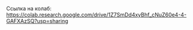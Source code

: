 Ссылка на колаб: https://colab.research.google.com/drive/1Z7SmDd4xyBhf_cNuZ60e4-4-GAFXAzSQ?usp=sharing
